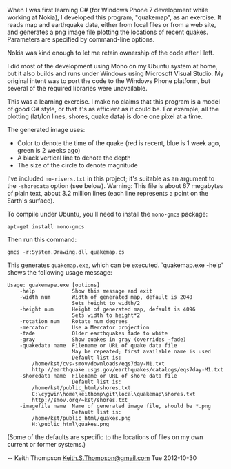 When I was first learning C# (for Windows Phone 7 development
while working at Nokia), I developed this program, "quakemap", as an
exercise. It reads map and earthquake data, either from local files or
from a web site, and generates a png image file plotting the locations
of recent quakes. Parameters are specified by command-line options.

Nokia was kind enough to let me retain ownership of the code after
I left.

I did most of the development using Mono on my Ubuntu system at home,
but it also builds and runs under Windows using Microsoft Visual
Studio. My original intent was to port the code to the Windows Phone
platform, but several of the required libraries were unavailable.

This was a learning exercise. I make no claims that this program
is a model of good C# style, or that it's as efficient as it could
be. For example, all the plotting (lat/lon lines, shores, quake data)
is done one pixel at a time.

The generated image uses:

* Color to denote the time of the quake (red is recent, blue is 1
  week ago, green is 2 weeks ago)
* A black vertical line to denote the depth
* The size of the circle to denote magnitude

I've included `no-rivers.txt` in this project; it's suitable as an
argument to the `-shoredata` option (see below). Warning: This file
is about 67 megabytes of plain text, about 3.2 million lines (each
line represents a point on the Earth's surface).

To compile under Ubuntu, you'll need to install the `mono-gmcs` package:

    apt-get install mono-gmcs

Then run this command:

    gmcs -r:System.Drawing.dll quakemap.cs

This generates `quakemap.exe`, which can be executed.  `quakemap.exe
-help' shows the following usage message:

    Usage: quakemape.exe [options]
        -help            Show this message and exit
        -width num       Width of generated map, default is 2048
                         Sets height to width/2
        -height num      Height of generated map, default is 4096
                         Sets width to height*2
        -rotation num    Rotate num degrees
        -mercator        Use a Mercator projection
        -fade            Older earthquakes fade to white
        -gray            Show quakes in gray (overrides -fade)
        -quakedata name  Filename or URL of quake data file
                         May be repeated; first available name is used
                         Default list is:
            /home/kst/cvs-smov/downloads/eqs7day-M1.txt
            http://earthquake.usgs.gov/earthquakes/catalogs/eqs7day-M1.txt
        -shoredata name  Filename or URL of shore data file
                         Default list is:
            /home/kst/public_html/shores.txt
            C:\cygwin\home\keithomp\git\local\quakemap\shores.txt
            http://smov.org/~kst/shores.txt
        -imagefile name  Name of generated image file, should be *.png
                         Default list is:
            /home/kst/public_html/quakes.png
            H:\public_html\quakes.png

(Some of the defaults are specific to the locations of files on my
own current or former systems.)

-- Keith Thompson <Keith.S.Thompson@gmail.com> Tue 2012-10-30
